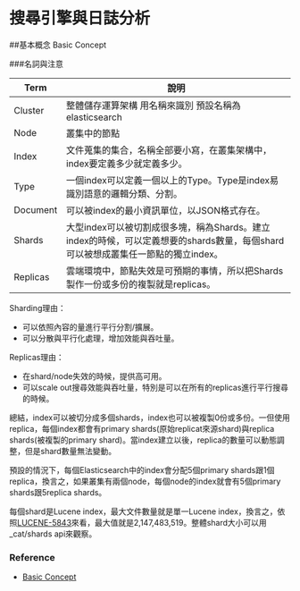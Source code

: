 # 搜尋引擎與日誌分析

##基本概念 Basic Concept

###名詞與注意

|Term|說明|
|-|-|
|Cluster|整體儲存運算架構 用名稱來識別 預設名稱為elasticsearch|
|Node|叢集中的節點|
|Index| 文件蒐集的集合，名稱全部要小寫，在叢集架構中，index要定義多少就定義多少。|
|Type|一個index可以定義一個以上的Type。Type是index易識別語意的邏輯分類、分割。|
|Document|可以被index的最小資訊單位，以JSON格式存在。|
|Shards |大型index可以被切割成很多塊，稱為Shards。建立index的時候，可以定義想要的shards數量，每個shard可以被想成叢集任一節點的獨立index。|
|Replicas|雲端環境中，節點失效是可預期的事情，所以把Shards製作一份或多份的複製就是replicas。|

Sharding理由：
* 可以依照內容的量進行平行分割/擴展。
* 可以分散與平行化處理，增加效能與吞吐量。

Replicas理由：
* 在shard/node失效的時候，提供高可用。
* 可以scale out搜尋效能與吞吐量，特別是可以在所有的replicas進行平行搜尋的時候。

總結，index可以被切分成多個shards，index也可以被複製0份或多份。一但使用replica，每個index都會有primary shards(原始replicat來源shard)與replica shards(被複製的primary shard)。當index建立以後，replica的數量可以動態調整，但是shard數量無法變動。

預設的情況下，每個Elasticsearch中的index會分配5個primary shards跟1個replica，換言之，如果叢集有兩個node，每個node的index就會有5個primary shards跟5replica shards。

每個shard是Lucene index，最大文件數量就是單一Lucene index，換言之，依照[LUCENE-5843](https://issues.apache.org/jira/browse/LUCENE-5843)來看，最大值就是2,147,483,519。整體shard大小可以用 _cat/shards api來觀察。

### Reference
* [Basic Concept](https://www.elastic.co/guide/en/elasticsearch/reference/current/_basic_concepts.html)


